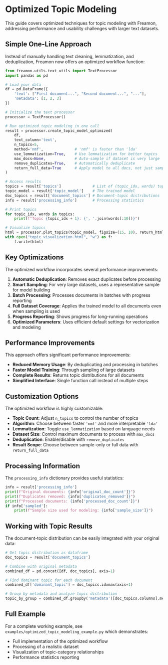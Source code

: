 # Optimized Topic Modeling

This guide covers optimized techniques for topic modeling with Freamon, addressing performance and usability challenges with larger text datasets.

## Simple One-Line Approach

Instead of manually handling text cleaning, lemmatization, and deduplication, Freamon now offers an optimized workflow function:

```python
from freamon.utils.text_utils import TextProcessor
import pandas as pd

# Load your data
df = pd.DataFrame({
    'text': ["First document...", "Second document...", "..."],
    'metadata': [1, 2, 3]
})

# Initialize the text processor
processor = TextProcessor()

# Run optimized topic modeling in one call
result = processor.create_topic_model_optimized(
    df,
    text_column='text',
    n_topics=5,
    method='nmf',              # 'nmf' is faster than 'lda'
    use_lemmatization=True,    # Use lemmatization for better topics
    max_docs=None,             # Auto-sample if dataset is very large
    remove_duplicates=True,    # Automatically deduplicate
    return_full_data=True      # Apply model to all docs, not just sample
)

# Access results
topics = result['topics']              # List of (topic_idx, words) tuples
topic_model = result['topic_model']    # The trained model
doc_topics = result['document_topics'] # Document-topic distributions
info = result['processing_info']       # Processing statistics

# Print topics
for topic_idx, words in topics:
    print(f"Topic {topic_idx + 1}: {', '.join(words[:10])}")

# Visualize topics
html = processor.plot_topics(topic_model, figsize=(15, 10), return_html=True)
with open("topic_visualization.html", "w") as f:
    f.write(html)
```

## Key Optimizations

The optimized workflow incorporates several performance improvements:

1. **Automatic Deduplication**: Removes exact duplicates before processing
2. **Smart Sampling**: For very large datasets, uses a representative sample for model building
3. **Batch Processing**: Processes documents in batches with progress reporting
4. **Full Dataset Coverage**: Applies the trained model to all documents even when sampling is used
5. **Progress Reporting**: Shows progress for long-running operations
6. **Optimized Parameters**: Uses efficient default settings for vectorization and modeling

## Performance Improvements

This approach offers significant performance improvements:

- **Reduced Memory Usage**: By deduplicating and processing in batches
- **Faster Model Training**: Through sampling of large datasets 
- **Complete Results**: Returns topic distributions for all documents
- **Simplified Interface**: Single function call instead of multiple steps

## Customization Options

The optimized workflow is highly customizable:

- **Topic Count**: Adjust `n_topics` to control the number of topics
- **Algorithm**: Choose between faster `'nmf'` and more interpretable `'lda'`
- **Lemmatization**: Toggle `use_lemmatization` based on language needs
- **Dataset Size**: Control maximum documents to process with `max_docs`
- **Deduplication**: Enable/disable with `remove_duplicates`
- **Result Scope**: Choose between sample-only or full data with `return_full_data`

## Processing Information

The `processing_info` dictionary provides useful statistics:

```python
info = result['processing_info']
print(f"Original documents: {info['original_doc_count']}")
print(f"Duplicates removed: {info['duplicates_removed']}")
print(f"Processed documents: {info['processed_doc_count']}")
if info['sampled']:
    print(f"Sample size used for modeling: {info['sample_size']}")
```

## Working with Topic Results

The document-topic distribution can be easily integrated with your original data:

```python
# Get topic distribution as dataframe
doc_topics = result['document_topics']

# Combine with original metadata
combined_df = pd.concat([df, doc_topics], axis=1)

# Find dominant topic for each document
combined_df['dominant_topic'] = doc_topics.idxmax(axis=1)

# Group by metadata and analyze topic distribution
topic_by_group = combined_df.groupby('metadata')[doc_topics.columns].mean()
```

## Full Example

For a complete working example, see `examples/optimized_topic_modeling_example.py` which demonstrates:

- Full implementation of the optimized workflow
- Processing of a realistic dataset
- Visualization of topic-category relationships
- Performance statistics reporting